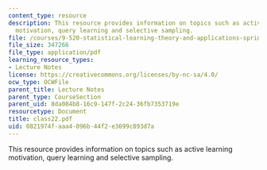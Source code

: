 ```yaml
---
content_type: resource
description: This resource provides information on topics such as active learning
  motivation, query learning and selective sampling.
file: /courses/9-520-statistical-learning-theory-and-applications-spring-2006/0821974faaa4096b44f2e3699c893d7a_class22.pdf
file_size: 347266
file_type: application/pdf
learning_resource_types:
- Lecture Notes
license: https://creativecommons.org/licenses/by-nc-sa/4.0/
ocw_type: OCWFile
parent_title: Lecture Notes
parent_type: CourseSection
parent_uid: 8da084b8-16c9-147f-2c24-36fb7353719e
resourcetype: Document
title: class22.pdf
uid: 0821974f-aaa4-096b-44f2-e3699c893d7a
---
```

This resource provides information on topics such as active learning motivation, query learning and selective sampling.